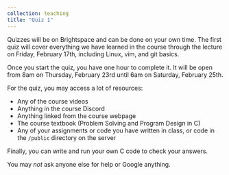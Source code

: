 ```yaml
---
collection: teaching
title: "Quiz 1"
---
```


Quizzes will be on Brightspace and can be done on your own time.
The first quiz
will cover everything we have learned in the course through the lecture on Friday, February 17th, including
Linux, vim, and git basics.

Once you start the quiz, you have one hour to complete it. It will be open from
8am on Thursday, February 23rd until 6am on Saturday, February 25th.

For the  quiz, you may access a lot of resources:
* Any of the course videos
* Anything in the course Discord
* Anything linked from the course webpage
* The course textbook (Problem Solving and Program Design in C)
* Any of your assignments or code you have written in class, or code in the
	`/public` directory on the server

Finally, you can write and run your own C code to check your answers.

You may *not* ask anyone else for help or Google anything.
